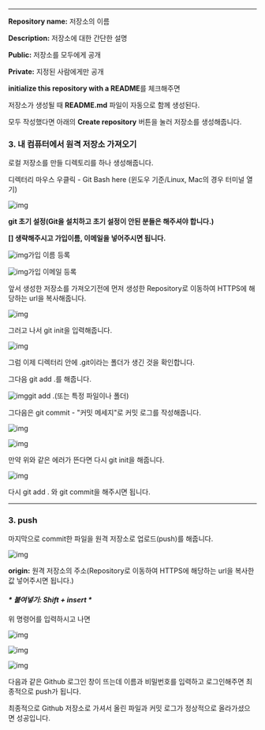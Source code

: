 ------

**Repository name:** 저장소의 이름

**Description:** 저장소에 대한 간단한 설명

 

**Public:** 저장소를 모두에게 공개

**Private:** 지정된 사람에게만 공개

 

**initialize this repository with a README**를 체크해주면

저장소가 생성될 때 **README.md** 파일이 자동으로 함께 생성된다.

 

모두 작성했다면 아래의 **Create repository** 버튼을 눌러 저장소를 생성해줍니다.

 

 

### **3. 내 컴퓨터에서 원격 저장소 가져오기**

 

로컬 저장소를 만들 디렉토리를 하나 생성해줍니다.

 

디렉터리 마우스 우클릭 - Git Bash here (윈도우 기준/Linux, Mac의 경우 터미널 열기)

 



![img](https://blog.kakaocdn.net/dn/dAcHkV/btq3UjJsx89/QHt2mVtkKkS8KrwqQ8oNi0/img.png)



 

**git 초기 설정(Git을 설치하고 초기 설정이 안된 분들은 해주셔야 합니다.)**

 

**[] 생략해주시고 가입이름, 이메일을 넣어주시면 됩니다.**



![img](https://blog.kakaocdn.net/dn/VXLZ3/btq3TsUBT2E/iDvcjBPnLCs5JMOZMbppk0/img.png)가입 이름 등록



 



![img](https://blog.kakaocdn.net/dn/kRwrC/btq3UbLEqNp/ckqiTCrnockMWoYEs85Z10/img.png)가입 이메일 등록



 

앞서 생성한 저장소를 가져오기전에 먼저 생성한 Repository로 이동하여 HTTPS에 해당하는 url을 복사해줍니다.



![img](https://blog.kakaocdn.net/dn/bLLQhP/btq3U6v55b9/LvCoejXxKCR1VAv11GN8bk/img.png)



그러고 나서 git init을 입력해줍니다.

 



![img](https://blog.kakaocdn.net/dn/dvSNJ5/btq3UGdnTXt/e8gW9RATJmCM81K0aVmvOK/img.png)



 

그럼 이제 디렉터리 안에 .git이라는 폴더가 생긴 것을 확인합니다.

 

그다음 git add .를 해줍니다.

 



![img](https://blog.kakaocdn.net/dn/bEH3l2/btq3XtK5rAm/caFjMMp4zsDhRxZfPJVZM0/img.png)git add .(또는 특정 파일이나 폴더)



그다음은 git commit - "커밋 메세지"로 커밋 로그를 작성해줍니다.



![img](https://blog.kakaocdn.net/dn/WLnnP/btq3WnEmmNz/CD69GZfw04IwwMZBKnLPnK/img.png)



 

 

 



![img](https://blog.kakaocdn.net/dn/vrkPu/btq3S0KVH7O/5m5ZKDuPpfj6ZJttq36J8k/img.png)



만약 위와 같은 에러가 뜬다면 다시 git init을 해줍니다.

 



![img](https://blog.kakaocdn.net/dn/bDMou6/btq3ThMn2dW/1ArTxZKDhKX2JquolOmgQk/img.png)



 

다시 git add . 와 git commit을 해주시면 됩니다.

 

------

 

### **3. push**

 

마지막으로 commit한 파일을 원격 저장소로 업로드(push)를 해줍니다.

 



![img](https://blog.kakaocdn.net/dn/ewnfzj/btq3TxIhLA3/9yqBoiMz8uo8Hx9hnayl71/img.png)



**origin:** 원격 저장소의 주소(Repository로 이동하여 HTTPS에 해당하는 url을 복사한 값 넣어주시면 됩니다.)

 

 

#### ***\* 붙여넣기: Shift + insert \****

 

위 명령어를 입력하시고 나면



![img](https://blog.kakaocdn.net/dn/dMX9Jt/btq3Xa5Rz5J/EOx5nt793No8Pr9nSoIG11/img.png)



 



![img](https://blog.kakaocdn.net/dn/b5xwKY/btq3WoiYDUG/y0qRKGE3JrK2qfk0ei5CbK/img.png)

![img](https://blog.kakaocdn.net/dn/bXDfCF/btq3TWVi2QB/P7rvMrhD6EqgPzPzKdMOL1/img.png)



 

다음과 같은 Github 로그인 창이 뜨는데 이름과 비밀번호를 입력하고 로그인해주면 최종적으로 push가 됩니다.

 

최종적으로 Github 저장소로 가셔서 올린 파일과 커밋 로그가 정상적으로 올라가셨으면 성공입니다.

 